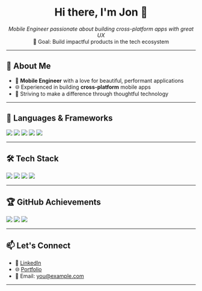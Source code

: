 <h1 align="center">Hi there, I'm Jon 👋</h1>

<p align="center">
  <em>Mobile Engineer passionate about building cross-platform apps with great UX</em><br>
  🚀 Goal: Build impactful products in the tech ecosystem
</p>

---

## 🧠 About Me

- 📱 **Mobile Engineer** with a love for beautiful, performant applications
- 🌐 Experienced in building **cross-platform** mobile apps
- 🎯 Striving to make a difference through thoughtful technology

---

## 🧰 Languages & Frameworks

<p>
  <img src="https://img.shields.io/badge/Swift-F54A2A?style=for-the-badge&logo=swift&logoColor=white"/>
  <img src="https://img.shields.io/badge/TypeScript-3178C6?style=for-the-badge&logo=typescript&logoColor=white"/>
  <img src="https://img.shields.io/badge/Java-007396?style=for-the-badge&logo=java&logoColor=white"/>
  <img src="https://img.shields.io/badge/Flutter-02569B?style=for-the-badge&logo=flutter&logoColor=white"/>
  <img src="https://img.shields.io/badge/JavaScript-F7DF1E?style=for-the-badge&logo=javascript&logoColor=black"/>
</p>

---

## 🛠️ Tech Stack

<p>
  <img src="https://img.shields.io/badge/Android-3DDC84?style=for-the-badge&logo=android&logoColor=white"/>
  <img src="https://img.shields.io/badge/Node.js-339933?style=for-the-badge&logo=nodedotjs&logoColor=white"/>
  <img src="https://img.shields.io/badge/React-61DAFB?style=for-the-badge&logo=react&logoColor=black"/>
  <img src="https://img.shields.io/badge/Docker-2496ED?style=for-the-badge&logo=docker&logoColor=white"/>
</p>

---

## 🏆 GitHub Achievements

<p>
  <img src="https://img.shields.io/badge/Pull%20Shark-%F0%9F%90%9F-blue?style=flat-square"/>
  <img src="https://img.shields.io/badge/Starstruck-%E2%AD%90-yellow?style=flat-square"/>
  <img src="https://img.shields.io/badge/YOLO-%F0%9F%9A%80-orange?style=flat-square"/>
</p>

---

## 📫 Let's Connect

- 💼 [LinkedIn](https://www.linkedin.com/in/your-profile/)
- 🌐 [Portfolio](https://your-portfolio.com)
- 📧 Email: you@example.com

---

<!-- Optional: Add a profile image -->
<!-- 
<p align="center">
  <img src="https://avatars.githubusercontent.com/yourusername" width="150" alt="Jon's profile picture"/>
</p> 
-->
